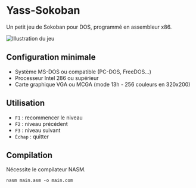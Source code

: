 # Yass-Sokoban

Un petit jeu de Sokoban pour DOS, programmé en assembleur x86.

![Illustration du jeu](https://hyakosm.net/images_portfolio/sokodos.jpg)

## Configuration minimale

- Système MS-DOS ou compatible (PC-DOS, FreeDOS...)
- Processeur Intel 286 ou supérieur
- Carte graphique VGA ou MCGA (mode 13h - 256 couleurs en 320x200)

## Utilisation

- `F1` : recommencer le niveau
- `F2` : niveau précédent
- `F3` : niveau suivant
- `Échap` : quitter

## Compilation

Nécessite le compilateur NASM.

```nasm main.asm -o main.com```
